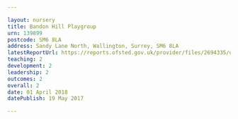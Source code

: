 ```yaml
---

layout: nursery
title: Bandon Hill Playgroup
urn: 139899
postcode: SM6 8LA
address: Sandy Lane North, Wallington, Surrey, SM6 8LA
latestReportUrl: https://reports.ofsted.gov.uk/provider/files/2694335/urn/139899.pdf
teaching: 2
development: 2
leadership: 2
outcomes: 2
overall: 2
date: 01 April 2018 
datePublish: 19 May 2017

---
```

